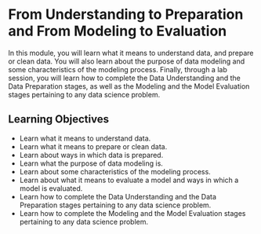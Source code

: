 # From Understanding to Preparation and From Modeling to Evaluation

In this module, you will learn what it means to understand data, and prepare or clean data. You will also learn about the purpose of data modeling and some characteristics of the modeling process. Finally, through a lab session, you will learn how to complete the Data Understanding and the Data Preparation stages, as well as the Modeling and the Model Evaluation stages pertaining to any data science problem.

## Learning Objectives
- Learn what it means to understand data.
- Learn what it means to prepare or clean data.
- Learn about ways in which data is prepared.
- Learn what the purpose of data modeling is.
- Learn about some characteristics of the modeling process.
- Learn about what it means to evaluate a model and ways in which a model is evaluated.
- Learn how to complete the Data Understanding and the Data Preparation stages pertaining to any data science problem.
- Learn how to complete the Modeling and the Model Evaluation stages pertaining to any data science problem.